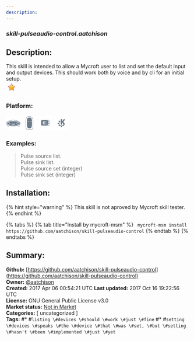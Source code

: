 ```yaml
---
description: 
---
```


### _skill-pulseaudio-control.aatchison_  
## Description:  
This skill is intended to allow a Mycroft user to list and set the default input and output devices. This should work both by voice and by cli for an initial setup.  
![](../.gitbook/assets/star.png)  
  
### Platform:  
 ![Mark I](../.gitbook/assets/mark-1-icon.png)  ![Mark II](../.gitbook/assets/mark-2-icon.png)  ![Picroft](../.gitbook/assets/picroft-icon.png)  ![plasmoid](../.gitbook/assets/kde.png)   
### Examples:  
> Pulse source list.  
> Pulse sink list.  
> Pulse source set (integer)  
> Pulse sink set (integer)  
  
## Installation:  
{% hint style="warning" %}
This skill is not aproved by Mycroft skill tester.
{% endhint %}
    
{% tabs %}
{% tab title="Install by mycroft-msm" %}
``` mycroft-msm install https://github.com/aatchison/skill-pulseaudio-control```
{% endtab %}
  {% endtabs %}
    
## Summary:  
**Github:** [https://github.com/aatchison/skill-pulseaudio-control](https://github.com/aatchison/skill-pulseaudio-control)  
**Owner:** [@aatchison](https://github.com/aatchison)  
**Created:** 2017 Apr 06 00:54:21 UTC  **Last updated:** 2017 Oct 16 19:22:56 UTC  
**License:** GNU General Public License v3.0  
**Market status:** [Not in Market](https://market.mycroft.ai/skill/)  
**Categories:** [ uncategorized ]   
**Tags:** \#* \#`listing \#devices \#should \#work \#just \#fine` \#* \#`setting \#devices \#speaks \#the \#device \#that \#was \#set, \#but \#setting \#hasn't \#been \#implemented \#just \#yet`   
